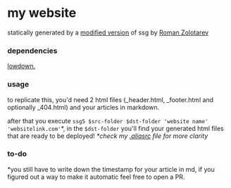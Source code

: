 # my website

statically generated by a [modified version](https://gist.github.com/hamidout/c78452c418c584bd392480f407b29b70) of ssg by [Roman Zolotarev](https://www.romanzolotarev.com/ssg.html)

### dependencies 

[lowdown.](https://kristaps.bsd.lv/lowdown/)

### usage

to replicate this, you'd need 2 html files (\_header.html, \_footer.html and optionally \_404.html) and your articles in markdown.

after that you execute `ssg5 $src-folder $dst-folder 'website name' 'websitelink.com'`\*, in the `$dst-folder` you'll find your generated html files that are ready to be deployed!
*\*check my [.aliasrc](https://github.com/hamidout/website/blob/main/.aliasrc) file for more clarity*

### to-do

\*you still have to write down the timestamp for your article in md, if you figured out a way to make it automatic feel free to open a PR.
